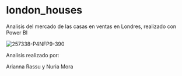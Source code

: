 # london_houses
Analisis del mercado de las casas en ventas en Londres, realizado con Power BI

![257338-P4NFP9-390](https://github.com/user-attachments/assets/0b42986c-d5fa-4598-a442-c0bb62a1d4cf)

Analisis realizado por:

Arianna Rassu 
y
Nuria Mora
